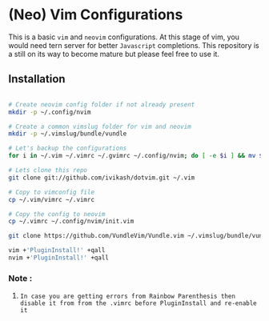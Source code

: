 # (Neo) Vim Configurations

This is a basic `vim` and `neovim` configurations. At this stage of vim, you would need tern server for better `Javascript` completions. This repository is a still on its way to become mature but please feel free to use it.

## Installation

```bash

# Create neovim config folder if not already present
mkdir -p ~/.config/nvim

# Create a common vimslug folder for vim and neovim
mkdir -p ~/.vimslug/bundle/vundle

# Let's backup the configurations
for i in ~/.vim ~/.vimrc ~/.gvimrc ~/.config/nvim; do [ -e $i ] && mv $i $i.old; done

# Lets clone this repo
git clone git://github.com/ivikash/dotvim.git ~/.vim

# Copy to vimconfig file
cp ~/.vim/vimrc ~/.vimrc

# Copy the config to neovim
cp ~/.vimrc ~/.config/nvim/init.vim

git clone https://github.com/VundleVim/Vundle.vim ~/.vimslug/bundle/vundle

vim +'PluginInstall!' +qall
nvim +'PluginInstall!' +qall

```
### Note :
1. `In case you are getting errors from Rainbow Parenthesis then disable it from
from the .vimrc before PluginInstall and re-enable it`
